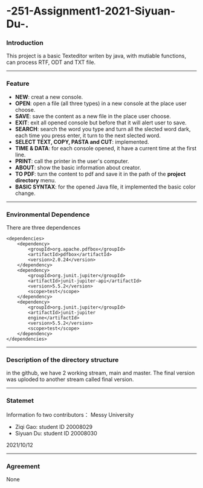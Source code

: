 # -251-Assignment1-2021-Siyuan-Du-.


### Introduction
This project is a basic Texteditor writen by java, with mutiable functions, can process RTF, ODT and TXT file.
* * *
### Feature
* **NEW**: creat a new console.
* **OPEN**: open a file (all three types) in a new console at the place user choose.
* **SAVE**: save the content as a new file in the place user choose.
* **EXIT**: exit all opened console but before that it will alert user to save.
* **SEARCH**: search the word you type and turn all the slected word dark, each time you press enter, it turn to the next slected word.
* **SELECT TEXT, COPY, PASTA and CUT**: implemented.
* **TIME & DATA**: for each console opened, it have a current time at the first line.
* **PRINT**: call the printer in the user's computer.
* **ABOUT**: show the basic information about creator.
* **TO PDF**: turn the content to pdf and save it in the path of the **project directory** menu.
* **BASIC SYNTAX**: for the opened Java file, it implemented the basic color change.
* * *
### Environmental Dependence
There are three dependences

```
<dependencies>
    <dependency>                
        <groupId>org.apache.pdfbox</groupId>
        <artifactId>pdfbox</artifactId>
        <version>2.0.24</version>
    </dependency>
    <dependency>
        <groupId>org.junit.jupiter</groupId>
        <artifactId>junit-jupiter-api</artifactId>
        <version>5.5.2</version>
        <scope>test</scope>
    </dependency>
    <dependency>
        <groupId>org.junit.jupiter</groupId>
        <artifactId>junit-jupiter
        engine</artifactId>
        <version>5.5.2</version>
        <scope>test</scope>
    </dependency>
</dependencies>
```
* * *


### Description of the directory structure
in the github, we have 2 working stream, main and master.
The final version was uploded to another stream called final version.

* * *
### Statemet
Information fo two contributors：
Messy University
* Ziqi Gao: student ID 20008029
* Siyuan Du: student ID 20008030

2021/10/12

* * *
### Agreement
None
